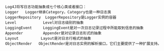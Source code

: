#
    Log4J将写日志功能抽象成七个核心类或者接口：
    Logger   Logger继承Category，Category也是一种日志类
    LoggerRepository  LoggerRepository是Logger实例的容器
    Level            Level对日志级别的抽象
    LoggingEvent     LoggingEvent是对一次日志记录过程中所能取到信息的抽象
    Appender         Appender是对记录日志形式的抽象
    Layout          Layout是对日志行格式的抽象
    ObjectRender   ObjectRender是对日志实例的解析接口，它们主要提供了一种扩展支持。